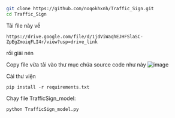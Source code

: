 ```bash
git clone https://github.com/noqokhxnh/Traffic_Sign.git
cd Traffic_Sign
```

Tải file này về 
```
https://drive.google.com/file/d/1jdViWaqhEJHFSlaSC-ZpEgZmoiqFLI4r/view?usp=drive_link
```
rồi giải nén

Copy file vừa tải vào thư mục chứa source code như này ![image](https://github.com/user-attachments/assets/bbb49e18-f1fe-49ff-baea-afe310862a49)

Cài thư viện 
```terminal
pip install -r requirements.txt
```

Chạy file TrafficSign_model: 
```terminal
python TrafficSign_model.py
```
